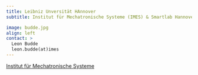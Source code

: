 ```yaml
---
title: Leibniz Unversität HAnnover
subtitle: Institut für Mechatronische Systeme (IMES) & Smartlab Hannover

image: budde.jpg
align: left
contact: >
  Leon Budde
  leon.budde(at)imes
---
```


[Institut für Mechatronische Systeme](https://www.imes.uni-hannover.de/de/institut/team/m-sc-leon-budde)

